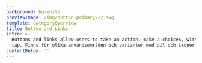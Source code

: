 ```yaml
---
background: bg-white
previewImage: /img/button-primary222.svg
template: CategoryOverview
title: Button and Links
intro: >-
  Buttons and links allow users to take an action, make a choices, with a single
  tap. Finns för olika användsområden och varianter med pil och ikoner.
contentBelow: ''
---
```



